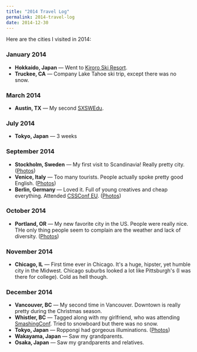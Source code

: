 ```yaml
---
title: "2014 Travel Log"
permalink: 2014-travel-log
date: 2014-12-30
---
```


Here are the cities I visited in 2014:

### January 2014

- **Hokkaido, Japan** — Went to [Kiroro Ski  Resort](http://www.kiroro.co.jp/en/winter/).
- **Truckee, CA** — Company Lake Tahoe ski trip, except there was no snow.

### March 2014

- **Austin, TX** — My second [SXSWEdu](http://sxswedu.com/).

### July 2014

- **Tokyo, Japan** — 3 weeks

### September 2014

- **Stockholm, Sweden** — My first visit to Scandinavia! Really pretty city. ([Photos](https://www.flickr.com/photos/chibicode/sets/72157647587142756/))
- **Venice, Italy** — Too many tourists. People actually spoke pretty good English. ([Photos](https://www.flickr.com/photos/chibicode/sets/72157647587142756/))
- **Berlin, Germany** — Loved it. Full of young creatives and cheap everything. Attended [CSSConf EU](http://2014.cssconf.eu/). ([Photos](https://www.flickr.com/photos/chibicode/sets/72157647587142756/))

### October 2014

- **Portland, OR** — My new favorite city in the US. People were really nice. THe only thing people seem to complain are the weather and lack of diversity. ([Photos](https://www.flickr.com/photos/chibicode/sets/72157648183025019/))

### November 2014

- **Chicago, IL** — First time ever in Chicago. It's a huge, hipster, yet humble city in the Midwest. Chicago suburbs looked a lot like Pittsburgh's (I was there for college). Cold as hell though.

### December 2014

- **Vancouver, BC** — My second time in Vancouver. Downtown is really pretty during the Christmas season.
- **Whistler, BC** — Tagged along with my girlfriend, who was attending [SmashingConf](http://smashingconf.com/whistler-2014/). Tried to snowboard but there was no snow.
- **Tokyo, Japan** — Roppongi had gorgeous illuminations. ([Photos](https://www.flickr.com/photos/chibicode/sets/72157647660753243/))
- **Wakayama, Japan** — Saw my grandparents.
- **Osaka, Japan** — Saw my grandparents and relatives.
